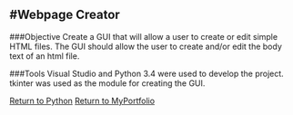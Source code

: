 #Webpage Creator
----
###Objective
Create a GUI that will allow a user to create or edit simple HTML files. The GUI should allow the user to create and/or edit the 
body text of an html file.

###Tools
Visual Studio and Python 3.4 were used to develop the project. tkinter was used as the module for creating the GUI. 

[Return to Python](https://github.com/dzdykes/MyPortfolio/tree/master/Python)
[Return to MyPortfolio](https://github.com/dzdykes/MyPortfolio)
